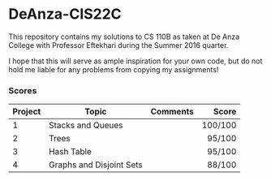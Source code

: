 # DeAnza-CIS22C

This repository contains my solutions to CS 110B as taken at De Anza College with Professor Eftekhari during the Summer 2016 quarter.

I hope that this will serve as ample inspiration for your own code, but do not hold me liable for any problems from copying my assignments!


### Scores
Project | Topic | Comments | Score
--- | --- | --- | ---:
1 | Stacks and Queues | | 100/100
2 | Trees | | 95/100
3 | Hash Table | | 95/100
4 | Graphs and Disjoint Sets | | 88/100
